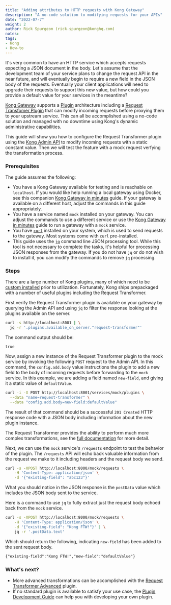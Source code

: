 ```yaml
---
title: "Adding attributes to HTTP requests with Kong Gateway"
description: "A no-code solution to modifying requests for your APIs"
date: "2022-07-7"
weight: 2
author: Rick Spurgeon (rick.spurgeon@konghq.com)
notes:
tags:
- Kong
- How-to
---
```


It's very common to have an HTTP service which accepts requests expecting a JSON document in the body.
Let's assume that the development team of your service plans to change the request API in the near future, 
and will eventually begin to require a new field in the JSON body of the requests. 
Eventually your client applications will need to upgrade their requests to support this new value, 
but how could you provide a default value for your services in the meantime?

[Kong Gateway](https://docs.konghq.com/gateway/latest/) supports a [Plugin](https://docs.konghq.com/hub/) 
architecture including a [Request Transfomer Plugin](https://docs.konghq.com/hub/kong-inc/request-transformer/) 
that can modify incoming requests before proxying them to your upstream service. 
This can all be accomplished using a no-code solution and managed with no downtime using 
Kong's dynamic administrative capabilities.

This guide will show you how to configure the Request Transformer plugin using 
the [Kong Admin API](https://docs.konghq.com/gateway/latest/admin-api/) to modify incoming 
requests with a static constant value. Then we will test the feature with a mock 
request verfying the transformation process.

### Prerequisites

The guide assumes the following:

* You have a Kong Gateway available for testing and is reachable on `localhost`. 
If you would like help running a local gateway using Docker, see this companion 
[Kong Gateway in minutes](/blog/kong-in-minutes/) guide. If your gateway is available on 
a different host, adjust the commands in this guide appropriately.
* You have a service named `mock` installed on your gateway. You can adjust the 
commands to use a different service or use the [Kong Gateway in minutes](/blog/kong-in-minutes) guide to 
run a gateway with a `mock` service.
* You have [`curl`](https://curl.se/) installed on your system, which is used to send 
requests to the gateway. Most systems come with `curl` pre-installed.
* This guide uses the [`jq`](https://stedolan.github.io/jq/) command line JSON processing tool. While
this tool is not necessary to complete the tasks, it's helpful for processing JSON responses from
the gateway. If you do not have `jq` or do not wish to install it, you can modify the commands to remove
`jq` processing.

### Steps

There are a large number of Kong plugins, many of which need to 
be [custom installed](https://docs.konghq.com/gateway/latest/plugin-development/distribution/) 
prior to utilization. Fortunately, Kong ships prepackaged with a number of useful plugins including
the Request Transformer.

First verify the Request Transformer plugin is available on your gateway by querying the Admin API and using `jq` to filter the response looking at the plugins available on the server.

```sh
curl -s http://localhost:8001 | \
  jq -r '.plugins.available_on_server."request-transformer"'
```

The command output should be:
```
true
```

Now, assign a new instance of the Request Transformer plugin to
the mock service by invoking the following `POST` request to the Admin API.
In this command, the `config.add.body` value instructions the plugin to add a new
field to the body of incoming requests before forwarding to the `mock` service.
In this example, we are adding a field named `new-field`, and giving it a static value of
`defaultValue`. 

```sh
curl -i -X POST http://localhost:8001/services/mock/plugins \
  --data "name=request-transformer" \
  --data "config.add.body=new-field:defaultValue"
```

The result of that command should be a successful `201 Created` HTTP response code with a 
JSON body including information about the new plugin instance.

The Request Transformer provides the ability to perform much more complex
transformations, see the 
[full documentation](https://docs.konghq.com/hub/kong-inc/request-transformer/) for more detail.

Next, we can use the `mock` service's `/requests` endpoint to test the behavior of the plugin.
The `/requests` API will echo back valuable information from the request we make to it including
headers and the request body we send.

```sh
curl -s -XPOST http://localhost:8000/mock/requests \
	-H 'Content-Type: application/json' \
	-d '{"existing-field": "abc123"}'
```

What you should notice in the JSON response is the `postData` value which includes the 
JSON body sent to the service. 

Here is a command to use `jq` to fully extract just the request body echoed back from the `mock` service.

```sh
curl -s -XPOST http://localhost:8000/mock/requests \
	-H 'Content-Type: application/json' \
	-d '{"existing-field": "Kong FTW!"}' | \
	jq -r '.postData.text'
```

Which should return the following, indicating `new-field` has been added to the sent request body.

```txt
{"existing-field":"Kong FTW!","new-field":"defaultValue"}
```

### What's next?

* More advanced transformations can be accomplished with the 
[Request Transformer Advanced](https://docs.konghq.com/hub/kong-inc/request-transformer-advanced/) 
plugin.
* If no standard plugin is available to satisfy your use case, the 
[Plugin Development Guide](https://docs.konghq.com/gateway/latest/plugin-development/) 
can help you with developing your own plugin.
